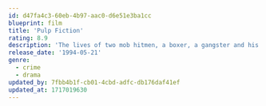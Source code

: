 ```yaml
---
id: d47fa4c3-60eb-4b97-aac0-d6e51e3ba1cc
blueprint: film
title: 'Pulp Fiction'
rating: 8.9
description: 'The lives of two mob hitmen, a boxer, a gangster and his wife, and a pair of diner bandits intertwine in four tales of violence and redemption.'
release_date: '1994-05-21'
genre:
  - crime
  - drama
updated_by: 7fbb4b1f-cb01-4cbd-adfc-db176daf41ef
updated_at: 1717019630
---
```

